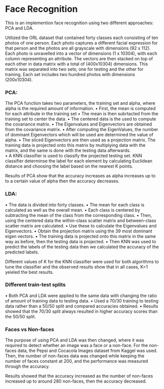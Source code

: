 # Face Recognition
This is an implemention face recognition using two different approaches: PCA and LDA.

Utilized the ORL dataset that contained forty classes each consisting of ten photos of one person. Each photo captures a different facial expression for that person and the photos are all grayscale with dimensions (92 x 112). Each photo is unravelled into a vector of dimensions (1 x 10304), with each column representing an attribute. The vectors are then stacked on top of each other in data matrix with a total of (400x10304) dimensions. This matrix was separated into two sets; one for testing and the other for training. Each set includes two hundred photos with dimensions (200x10304).

### PCA:
The PCA function takes two parameters, the training set and alpha, where alpha is the required amount of information. 
• First, the mean is computed for each attribute in the training set 
• The mean is then subrtacted from the training set to center the data. 
• The centered data is the used to compute the covariance matrix. 
• The Eigenvalues and Eigenvectors are obtained from the covariance matrix. 
• After computing the EigenValues, the number of dominant Eigenvectors which will be used are determined the value of alpha. 
• The sliced Eigenvectors are then used as a projection matrix. The training data is projected onto this matrix by multiplying data with the matrix, and the same is done with the testing data afterwards.  
• A KNN classifier is used to classify the projected testing set. KNN classifier determinse the label for each element by calculating Euclidean distance and choosing the label based on the nearest K points.

Results of PCA show that the accuracy increases as alpha increases up to to a certain value of alpha then the accuracy decreases.

### LDA:
• The data is divided into forty classes. 
• The mean for each class is calculated as well as the overall mean. 
• Each class is centered by subtracting the mean of the class from the corresponding class. 
• Then, using the centered data the within-class scatter matrix and between-class scatter matrix are calculated. 
• Use these to calculate the Eigenvalues and Eigenvectors. 
• Obtain the projection matrix using the 39 most dominant eigen vectors. 
• The training data is projected onto this matrix in the same way as before, then the testing data is projected.
• Then KNN was used to predict the labels of the testing data then we calculated the accuracy of the predicted labels.

Different values of K for the KNN classifier were used for both algorithms to tune the classifier and the observed results show that in all cases, K=1 yeieled the best results.

### Different train-test splits
• Both PCA and LDA were applied to the same data with changing the ratio of amount of training data to testing data.
• Used a 70/30 training to testing data rather than a 50/50 split and compared accuracies obtained.
• Results showed that the 70/30 split always resulted in higher accuracy scores than the 50/50 split.

### Faces vs Non-faces
The purpose of using PCA and LDA was then changed, where it was required to detect whether an image was a face or a non-face. For the non-faces data, the Pepsi and Cocacola Images dataset from Kaggel was used. Then, the number of non-faces data was changed while keeping the number of faces constant at 200, and the performance was measured through the accuracy.

Results showed that the accuracy increased as the number of non-faces increased up to around 280 non-faces, then the accuracy decreased.
